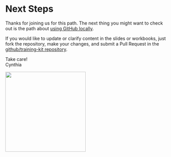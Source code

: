 # Next Steps

Thanks for joining us for this path. The next thing you might want to check out is the path about [using GitHub locally](https://training.github.com/kit/modules/CONT-CLI-01_Basic-Configuration.html).

If you would like to update or clarify content in the slides or workbooks, just fork the repository, make your changes, and submit a Pull Request in the [github/training-kit repository](https://github.com/github/training-kit).

Take care!    
Cynthia

<img src="https://avatars3.githubusercontent.com/u/9950121?v=3&s=460" width="250px" height="250px">
